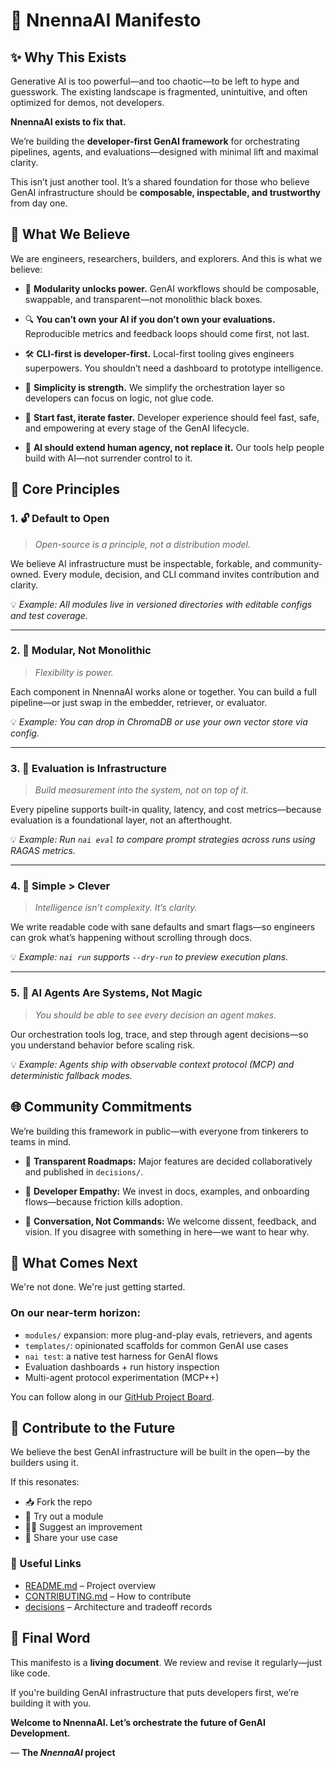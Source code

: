 # 🧠 NnennaAI Manifesto

## ✨ Why This Exists

Generative AI is too powerful—and too chaotic—to be left to hype and guesswork.
The existing landscape is fragmented, unintuitive, and often optimized for demos, not developers.

**NnennaAI exists to fix that.**

We’re building the **developer-first GenAI framework** for orchestrating pipelines, agents, and evaluations—designed with minimal lift and maximal clarity.

This isn’t just another tool.
It’s a shared foundation for those who believe GenAI infrastructure should be **composable, inspectable, and trustworthy** from day one.

## 🧠 What We Believe

We are engineers, researchers, builders, and explorers.
And this is what we believe:

- 🧩 **Modularity unlocks power.** GenAI workflows should be composable, swappable, and transparent—not monolithic black boxes.

- 🔍 **You can’t own your AI if you don’t own your evaluations.** Reproducible metrics and feedback loops should come first, not last.

- 🛠️ **CLI-first is developer-first.** Local-first tooling gives engineers superpowers. You shouldn’t need a dashboard to prototype intelligence.

- 🧠 **Simplicity is strength.** We simplify the orchestration layer so developers can focus on logic, not glue code.

- 🚀 **Start fast, iterate faster.** Developer experience should feel fast, safe, and empowering at every stage of the GenAI lifecycle.

- 🤝 **AI should extend human agency, not replace it.** Our tools help people build with AI—not surrender control to it.

## 🧭 Core Principles

### 1. 🔓 Default to Open

> _Open-source is a principle, not a distribution model._

We believe AI infrastructure must be inspectable, forkable, and community-owned. Every module, decision, and CLI command invites contribution and clarity.

💡 _Example: All modules live in versioned directories with editable configs and test coverage._

---

### 2. 🧩 Modular, Not Monolithic

> _Flexibility is power._

Each component in NnennaAI works alone or together. You can build a full pipeline—or just swap in the embedder, retriever, or evaluator.

💡 _Example: You can drop in ChromaDB or use your own vector store via config._

---

### 3. 🧪 Evaluation is Infrastructure

> _Build measurement into the system, not on top of it._

Every pipeline supports built-in quality, latency, and cost metrics—because evaluation is a foundational layer, not an afterthought.

💡 _Example: Run `nai eval` to compare prompt strategies across runs using RAGAS metrics._

---

### 4. 🧠 Simple > Clever

> _Intelligence isn’t complexity. It’s clarity._

We write readable code with sane defaults and smart flags—so engineers can grok what’s happening without scrolling through docs.

💡 _Example: `nai run` supports `--dry-run` to preview execution plans._

---

### 5. 🤖 AI Agents Are Systems, Not Magic

> _You should be able to see every decision an agent makes._

Our orchestration tools log, trace, and step through agent decisions—so you understand behavior before scaling risk.

💡 _Example: Agents ship with observable context protocol (MCP) and deterministic fallback modes._

## 🌐 Community Commitments

We’re building this framework in public—with everyone from tinkerers to teams in mind.

- 🤝 **Transparent Roadmaps:** Major features are decided collaboratively and published in `decisions/`.

- 🛟 **Developer Empathy:** We invest in docs, examples, and onboarding flows—because friction kills adoption.

- 💬 **Conversation, Not Commands:** We welcome dissent, feedback, and vision. If you disagree with something in here—we want to hear why.

## 🔭 What Comes Next

We're not done. We're just getting started.

### On our near-term horizon:

- `modules/` expansion: more plug-and-play evals, retrievers, and agents
- `templates/`: opinionated scaffolds for common GenAI use cases
- `nai test`: a native test harness for GenAI flows
- Evaluation dashboards + run history inspection
- Multi-agent protocol experimentation (MCP++)

You can follow along in our [GitHub Project Board](https://github.com/NnennaAI/NnennaAI/projects).

## 🧪 Contribute to the Future

We believe the best GenAI infrastructure will be built in the open—by the builders using it.

If this resonates:

- 📥 Fork the repo
- 🧪 Try out a module
- ✍🏾 Suggest an improvement
- 📢 Share your use case

### 🔗 Useful Links

- [README.md](./README.md) – Project overview
- [CONTRIBUTING.md](./CONTRIBUTING.md) – How to contribute
- [decisions](./decisions/) – Architecture and tradeoff records

## 🧬 Final Word

This manifesto is a **living document**.
We review and revise it regularly—just like code.

If you're building GenAI infrastructure that puts developers first, we’re building it with you.

**Welcome to NnennaAI. Let’s orchestrate the future of GenAI Development.**

— **The _NnennaAI_ project**
